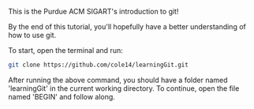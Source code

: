 This is the Purdue ACM SIGART's introduction to git!  

By the end of this tutorial, you'll hopefully have a better understanding of how to use git.

To start, open the terminal and run:
```bash
git clone https://github.com/cole14/learningGit.git
```

After running the above command, you should have a folder named 'learningGit' in the current
working directory.  To continue, open the file named 'BEGIN' and follow along.
